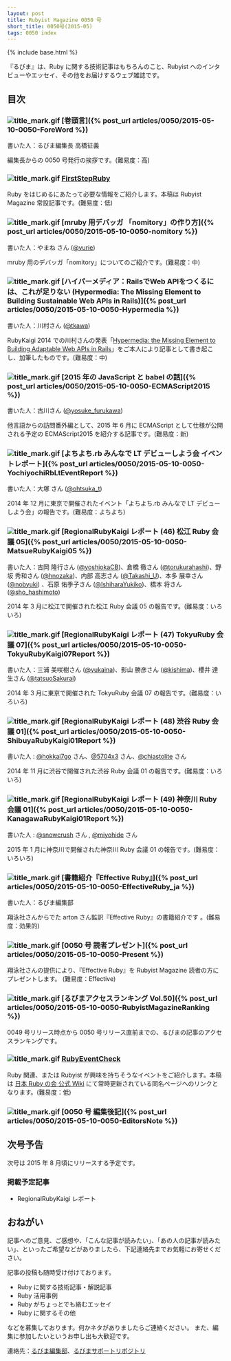 ```yaml
---
layout: post
title: Rubyist Magazine 0050 号
short_title: 0050号(2015-05)
tags: 0050 index
---
```

{% include base.html %}


『るびま』は、Ruby に関する技術記事はもちろんのこと、Rubyist へのインタビューやエッセイ、その他をお届けするウェブ雑誌です。

## 目次

### ![title_mark.gif]({{base}}{{site.baseurl}}/images/title_mark.gif) [巻頭言]({% post_url articles/0050/2015-05-10-0050-ForeWord %})

書いた人：るびま編集長 高橋征義

編集長からの 0050 号発行の挨拶です。(難易度：高)

### ![title_mark.gif]({{base}}{{site.baseurl}}/images/title_mark.gif) [FirstStepRuby](https://github.com/rubima/rubima/blob/master/first_step_ruby/first-step-ruby-2.0.md)

Ruby をはじめるにあたって必要な情報をご紹介します。本稿は Rubyist Magazine 常設記事です。(難易度：低)

### ![title_mark.gif]({{base}}{{site.baseurl}}/images/title_mark.gif) [mruby 用デバッガ 「nomitory」の作り方]({% post_url articles/0050/2015-05-10-0050-nomitory %})

書いた人：やまね さん ([@yurie](https://github.com/yurie))

mruby 用のデバッガ「nomitory」についてのご紹介です。(難易度：中)

### ![title_mark.gif]({{base}}{{site.baseurl}}/images/title_mark.gif) [ハイパーメディア：RailsでWeb APIをつくるには、これが足りない (Hypermedia: The Missing Element to Building Sustainable Web APIs in Rails)]({% post_url articles/0050/2015-05-10-0050-Hypermedia %})

書いた人：川村さん ([@tkawa](https://twitter.com/tkawa))

RubyKaigi 2014 での川村さんの発表「[Hypermedia: the Missing Element to Building Adaptable Web APIs in Rails](http://rubykaigi.org/2014/presentation/S-ToruKawamura)」をご本人により記事として書き起こし、加筆したものです。(難易度：中)

### ![title_mark.gif]({{base}}{{site.baseurl}}/images/title_mark.gif) [2015 年の JavaScript と babel の話]({% post_url articles/0050/2015-05-10-0050-ECMAScript2015 %})

書いた人：古川さん ([@yosuke_furukawa](https://twitter.com/yosuke_furukawa))

他言語からの訪問番外編として、2015 年 6 月に ECMAScript として仕様が公開される予定の ECMAScript2015 を紹介する記事です。(難易度：新)

### ![title_mark.gif]({{base}}{{site.baseurl}}/images/title_mark.gif) [よちよち.rb みんなで LT デビューしよう会 イベントレポート]({% post_url articles/0050/2015-05-10-0050-YochiyochiRbLtEventReport %})

書いた人：大塚 さん ([@ohtsuka_t](https://twitter.com/ohtsuka_t))

2014 年 12 月に東京で開催されたイベント「よちよち.rb みんなで LT デビューしよう会」の報告です。(難易度：よちよち)

### ![title_mark.gif]({{base}}{{site.baseurl}}/images/title_mark.gif) [RegionalRubyKaigi レポート (46) 松江 Ruby 会議 05]({% post_url articles/0050/2015-05-10-0050-MatsueRubyKaigi05 %})

書いた人：吉岡 隆行さん ([@yoshiokaCB](https://github.com/yoshiokaCB))、倉橋 徹さん ([@torukurahashi](https://twitter.com/torukurahashi))、野坂 秀和さん ([@hnozaka](https://twitter.com/hnozaka))、内部 高志さん ([@Takashi_U](https://twitter.com/Takashi_U))、本多 展幸さん ([@nobyuki](https://twitter.com/nobyuki))
、石原 佑季子さん ([@IshiharaYukiko](https://twitter.com/IshiharaYukiko))、橋本 将さん ([@sho_hashimoto](https://twitter.com/sho_hashimoto))

2014 年 3 月に松江で開催された松江 Ruby 会議 05 の報告です。(難易度：いろいろ)

### ![title_mark.gif]({{base}}{{site.baseurl}}/images/title_mark.gif) [RegionalRubyKaigi レポート (47) TokyuRuby 会議 07]({% post_url articles/0050/2015-05-10-0050-TokyuRubyKaigi07Report %})

書いた人：三浦 美咲樹さん ([@yukaina](https://twitter.com/yukaina))、影山 勝彦さん ([@kishima](https://twitter.com/kishima))、櫻井 達生さん ([@tatsuoSakurai](https://twitter.com/tatsuoSakurai))

2014 年 3 月に東京で開催された TokyuRuby 会議 07 の報告です。(難易度：いろいろ)

### ![title_mark.gif]({{base}}{{site.baseurl}}/images/title_mark.gif) [RegionalRubyKaigi レポート (48) 渋谷 Ruby 会議 01]({% post_url articles/0050/2015-05-10-0050-ShibuyaRubyKaigi01Report %})

書いた人 : [@hokkai7go](https://twitter.com/hokkai7go) さん、[@5704x3](https://twitter.com/5704x3) さん、[@chiastolite](https://twitter.com/chiastolite) さん

2014 年 11 月に渋谷で開催された渋谷 Ruby 会議 01 の報告です。(難易度：いろいろ)

### ![title_mark.gif]({{base}}{{site.baseurl}}/images/title_mark.gif) [RegionalRubyKaigi レポート (49) 神奈川 Ruby 会議 01]({% post_url articles/0050/2015-05-10-0050-KanagawaRubyKaigi01Report %})

書いた人 : [@snowcrush](https://twitter.com/snowcrush) さん  , [@miyohide](https://twitter.com/miyohide) さん

2015 年 1 月に神奈川で開催された神奈川 Ruby 会議 01 の報告です。(難易度：いろいろ)

### ![title_mark.gif]({{base}}{{site.baseurl}}/images/title_mark.gif) [書籍紹介『Effective Ruby』]({% post_url articles/0050/2015-05-10-0050-EffectiveRuby_ja %})

書いた人：るびま編集部

翔泳社さんからでた arton さん監訳『Effective Ruby』の書籍紹介です 。(難易度：効果的)

### ![title_mark.gif]({{base}}{{site.baseurl}}/images/title_mark.gif) [0050 号 読者プレゼント]({% post_url articles/0050/2015-05-10-0050-Present %})

翔泳社さんの提供により、『Effective Ruby』を Rubyist Magazine 読者の方にプレゼントします。 (難易度：Effective)

### ![title_mark.gif]({{base}}{{site.baseurl}}/images/title_mark.gif) [るびまアクセスランキング Vol.50]({% post_url articles/0050/2015-05-10-0050-RubyistMagazineRanking %})

0049 号リリース時点から 0050 号リリース直前までの、るびまの記事のアクセスランキングです。

### ![title_mark.gif]({{base}}{{site.baseurl}}/images/title_mark.gif) [RubyEventCheck](https://github.com/ruby-no-kai/official/wiki/RubyEventCheck)

Ruby 関連、または Rubyist が興味を持ちそうなイベントをご紹介します。本稿は [日本 Ruby の会 公式 Wiki](https://github.com/ruby-no-kai/official/wiki) にて常時更新されている同名ページへのリンクとなります。(難易度：低)

### ![title_mark.gif]({{base}}{{site.baseurl}}/images/title_mark.gif) [0050 号 編集後記]({% post_url articles/0050/2015-05-10-0050-EditorsNote %})

## 次号予告

次号は 2015 年 8 月頃にリリースする予定です。

### 掲載予定記事

* RegionalRubyKaigi レポート


## おねがい

記事へのご意見、ご感想や、「こんな記事が読みたい」、「あの人の記事が読みたい」、といったご希望などがありましたら、下記連絡先までお気軽にお寄せください。

記事の投稿も随時受け付けております。

* Ruby に関する技術記事・解説記事
* Ruby 活用事例
* Ruby がちょっとでも絡むエッセイ
* Ruby に関するその他


などを募集しております。何かネタがありましたらご連絡ください。
また、編集に参加したいというお申し出も大歓迎です。

連絡先：[るびま編集部](mailto:magazine@ruby-no-kai.org)、[るびまサポートリポジトリ](https://github.com/rubima/rubima-support)


